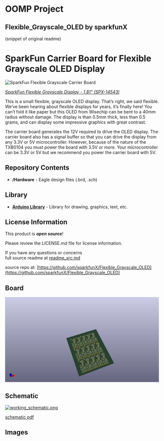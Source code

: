# OOMP Project  
## Flexible_Grayscale_OLED  by sparkfunX  
  
(snippet of original readme)  
  
SparkFun Carrier Board for Flexible Grayscale OLED Display  
========================================  
  
![SparkFun Flexible Grayscale Carrier Board](https://cdn.sparkfun.com//assets/parts/1/2/6/6/6/Flexible-Grayscale-OLED-1.jpg)  
  
[*SparkFun Flexible Grayscale Display - 1.81" (SPX-14543)*](https://www.sparkfun.com/products/14543)  
  
This is a small flexible, grayscale OLED display. That’s right, we said flexible. We’ve been hearing about flexible displays for years, it’s finally here! You can’t fold it like paper but this OLED from Wisechip can be bent to a 40mm radius without damage. The display is than 0.5mm thick, less than 0.5 grams, and can display some impressive graphics with great contrast.  
  
The carrier board generates the 12V required to drive the OLED display. The carrier board also has a signal buffer so that you can drive the display from any 3.3V or 5V microcontroller. However, because of the nature of the TXB0104 you must power the board with 3.5V or more. Your microcontroller can be 3.3V or 5V but we recommend you power the carrier board with 5V.  
  
Repository Contents  
-------------------  
  
* **/Hardware** - Eagle design files (.brd, .sch)  
  
Library  
--------------  
* **[Arduino Library](https://github.com/sparkfun/SparkFun_SSD1320_OLED_Arduino_Library)** - Library for drawing, graphics, text, etc.  
  
License Information  
-------------------  
  
This product is _**open source**_!   
  
Please review the LICENSE.md file for license information.   
  
If you have any questions or concerns  
  full source readme at [readme_src.md](readme_src.md)  
  
source repo at: [https://github.com/sparkfunX/Flexible_Grayscale_OLED](https://github.com/sparkfunX/Flexible_Grayscale_OLED)  
## Board  
  
[![working_3d.png](working_3d_600.png)](working_3d.png)  
## Schematic  
  
[![working_schematic.png](working_schematic_600.png)](working_schematic.png)  
  
[schematic pdf](working_schematic.pdf)  
## Images  
